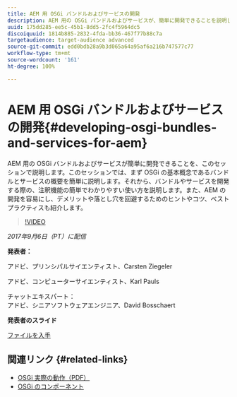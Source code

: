 ```yaml
---
title: AEM 用 OSGi バンドルおよびサービスの開発
description: AEM 用の OSGi バンドルおよびサービスが、簡単に開発できることを説明します。このセッションでは、まず OSGi の基本概念に関する簡単な説明から始めます。
uuid: 175dd285-ee5c-45b1-8dd5-2fc4f5964dc5
discoiquuid: 1814b885-2832-4fda-bb36-467f77b88c7a
targetaudience: target-audience advanced
source-git-commit: edd0bdb28a9b3d065a64a95af6a216b747577c77
workflow-type: tm+mt
source-wordcount: '161'
ht-degree: 100%

---
```


# AEM 用 OSGi バンドルおよびサービスの開発{#developing-osgi-bundles-and-services-for-aem}

AEM 用の OSGi バンドルおよびサービスが簡単に開発できることを、このセッションで説明します。このセッションでは、まず OSGi の基本概念であるバンドルとサービスの概要を簡単に説明します。それから、バンドルやサービスを開発する際の、注釈機能の簡単でわかりやすい使い方を説明します。また、AEM の開発を容易にし、デメリットや落とし穴を回避するためのヒントやコツ、ベストプラクティスも紹介します。

>[!VIDEO](https://video.tv.adobe.com/v/19654/?quality=9)

*2017年9月6日（PT）に配信*

**発表者：**

アドビ、プリンシパルサイエンティスト、Carsten Ziegeler

アドビ、コンピューターサイエンティスト、Karl Pauls

チャットエキスパート：\
アドビ、シニアソフトウェアエンジニア、David Bosschaert

**発表者のスライド**

[ファイルを入手](assets/aem-gems-osgi-best-practices-090617.pdf)

## 関連リンク {#related-links}

* [OSGi 実際の動作（PDF）](https://manning-content.s3.amazonaws.com/download/9/86fba2b-2ea2-48cc-855d-39e06df49ceb/OSGIiAsamplech1.pdf)
* [OSGi のコンポーネント](https://blog.osoco.de/2015/08/osgi-components-simply-simple-part-i/)